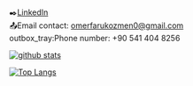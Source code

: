 
:black_nib:[LinkedIn](https://www.linkedin.com/in/omer-faruk-ozmen-412103157)
<br>:outbox_tray:Email contact: omerfarukozmen0@gmail.com
<br>outbox_tray:Phone number: +90 541 404 8256





[![ github stats](https://github-readme-stats.vercel.app/api?username=OmerFarukOzmenn&count_private=true&show_icons=true&theme=radical&hide_rank=false)](https://github.com/OmerFarukOzmenn/github-readme-stats)



[![Top Langs](https://github-readme-stats.vercel.app/api/top-langs/?username=OmerFarukOzmenn)](https://github.com/OmerFarukOzmenn/github-readme-stats)
